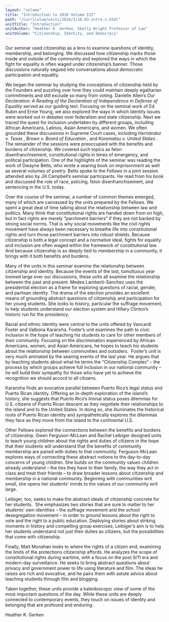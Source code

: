 ```yaml
---
layout: "volume"
title: "Introduction to 2016 Volume III"
path: "/curriculum/units/2016/3/16.03.intro.x.html"
unitTitle: "Introduction"
unitAuthor: "Heather K. Gerken, Skelly Wright Professor of Law"
unitVolume: "Citizenship, Identity, and Democracy"
---
```

<main>
<p>
Our seminar used citizenship as a lens to examine questions of identity, membership, and belonging. We discussed how citizenship marks those inside and outside of the community and explored the ways in which the fight for equality is often waged under citizenship’s banner. Those discussions naturally segued into conversations about democratic participation and equality.
</p>
<p>
We began the seminar by studying the conceptions of citizenship held by the Founders and puzzling over how they could maintain deeply egalitarian commitments and still exclude so many from voting. Danielle Allen’s
<em>
Our Declaration: A Reading of the Declaration of Independence in Defense of Equality
</em>
served as our guiding text. Focusing on the seminal work of Ed Rubin and Ernie Young, we also explored the ways in which identity issues were worked out in debates over federalism and state citizenship. Next we traced the quest for inclusion undertaken by different groups, including African Americans, Latinos, Asian Americans, and women. We often grounded these discussions in Supreme Court cases, including
<em>
Hernández v. Texas
</em>
,
<em>
Brown v. Board of Education
</em>
, and
<em>
Korematsu v. United States
</em>
. The remainder of the sessions were preoccupied with the benefits and burdens of citizenship. We covered such topics as felon disenfranchisement, constitutional rights in times of emergency, and political participation. One of the highlights of the seminar was reading the work of Dwayne Betts, who wrote a searing book on imprisonment as well as several volumes of poetry. Betts spoke to the Fellows in a joint session attended also by Jill Campbell’s seminar participants. He read from his book and discussed the role of race, policing, felon disenfranchisement, and sentencing in the U.S. today.
</p>
<p>
Over the course of the seminar, a number of common themes emerged, many of which are canvassed by the units prepared by the Fellows. We spent a great deal of time talking about the relationship between law and politics. Many think that constitutional rights are handed down from on high, but in fact rights are merely “parchment barriers” if they are not backed by strong social norms. That is why social movements like the civil rights movement have always been necessary to breathe life into constitutional rights and turn those parchment barriers into robust shields. Because citizenship is both a legal concept and a normative ideal, fights for equality and inclusion are often waged within the framework of constitutional law. And because citizenship is so deeply tied to membership in a community, it brings with it both benefits and burdens.
</p>
<p>
Many of the units in this seminar examine the relationship between citizenship and identity. Because the events of the last, tumultuous year loomed large over our discussions, these units all examine the relationship between the past and present. Medea Lamberti-Sanchez uses the presidential election as a frame for exploring questions of racial, gender, and partisan identity. The drama of the election provides an excellent means of grounding abstract questions of citizenship and participation for her young students. She looks to history, particular the suffrage movement, to help students understand our election system and Hillary Clinton’s historic run for the presidency.
</p>
<p>
Racial and ethnic identity were central to the units offered by Vancardi Foster and Valbona Karanxha. Foster’s unit examines the path to civic inclusion in the hope of teaching his students to care for other members of their community. Focusing on the discrimination experienced by African Americans, women, and Asian Americans, he hopes to teach his students about the relationship between communities and outsiders.  Foster’s unit is very much animated by the searing events of the last year. He argues that by teaching students about what he terms the “Citizenship Complex” – the process by which groups achieve full inclusion in our national community – he will build their sympathy for those who have yet to achieve the recognition we should accord to all citizens.
</p>
<p>
Karanxha finds an evocative parallel between Puerto Rico’s legal status and Puerto Rican identity. Offering an in-depth exploration of the island’s history, she suggests that Puerto Rico’s liminal status poses dilemmas for U.S. citizens of Puerto Rican descent as they negotiate their relationships to the island and to the United States. In doing so, she illuminates the historical roots of Puerto Rican identity and sympathetically explores the dilemmas they face as they move from the island to the continental U.S.
</p>
<p>
Other Fellows explored the connections between the benefits and burdens of citizenship. Gwen Ferguson-McLean and Rachel Leibiger designed units to teach young children about the rights and duties of citizens in the hope that their students will understand that the benefits of community membership are paired with duties to that community. Ferguson-McLean explores ways of connecting these abstract notions to the day-to-day concerns of young children. She builds on the community values children already understand – the ties they have to their family, the way they act in class and treat their friends – to draw broader lessons about citizenship and membership in a national community. Beginning with communities writ small, she opens her students’ minds to the values of our community writ large.
</p>
<p>
Leibiger, too, seeks to make the abstract ideals of citizenship concrete for her students.  She emphasizes two stories that are sure to matter to her students’ own identities – the suffrage movement and the school desegregation movement – in order to ground lessons about the right to vote and the right to a public education. Deploying stories about striking moments in history and compelling group exercises, Leibiger’s aim is to help her students understand not just their duties as citizens, but the possibilities that come with citizenship.
</p>
<p>
Finally, Matt Monahan looks to where the rights of a citizen end, examining the limits of the protections citizenship affords. He analyzes the scope of constitutional rights during wartime, with a focus on the post 9/11 era and modern-day surveillance. He seeks to bring abstract questions about privacy and government power to life using literature and film. The ideas he raises are rich and evocative, and he pairs them with astute advice about teaching students through film and blogging.
</p>
<p>
Taken together, these units provide a kaleidoscopic view of some of the most important questions of the day. While these units are deeply connected to contemporary events, they touch on issues of identity and belonging that are profound and enduring.
</p>
<p>
Heather K. Gerken
</p>
</main>
